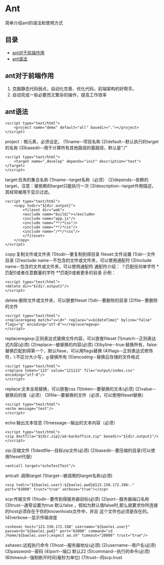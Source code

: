 # Ant

简单介绍ant的语法和使用方式

##	目录

*	[ant对于前端作用](#ant对于前端作用)
*	[ant语法](#ant常用语法)

##	ant对于前端作用

1.  克服静态代码弱点，自动化完善、优化代码，前端架构的好帮手。
2.	自动完成一些必要而又繁杂的操作，提高工作效率

## ant语法

    <script type="text/html">
        <project name="demo" default="all" basedir="."></project>
    </script>
project：根元素，必须设定。
(1)name--项目名称
(2)default--默认执行的target的名称
(3)basedir--用于计算所有其他路径的基路径，默认是“./”

    <script type="text/html">
        <target name="_develep" depends="init" description="test"></target>
    </script>
target:任务的集合名称
(1)name--target名称（必须）
(2)depends--依赖的target，注意：被依赖的target只能执行一次
(3)description--target作用描述，其经常被用于显示过滤。

    <script type="text/html">
        <copy todir="${dir.output}">
            <fileset dir="web">
            <exclude name="build/"></exclude>
            <include name="app.js"/>
            <include name="**/*css"/>
            <include name="**/*css"/>
            <include name="/**/*css"/>
            </fileset>
        </copy>
    </script>
copy:复制文件或文件夹
(1)todir--要复制到得目录
fileset:文件设置
(1)dir--文件目录
(2)exclude name--不包含的文件或文件夹，可以使用通配符
(3)include name--包含的文件或文件夹，可以使用通配符
通配符介绍：
？匹配任何单字符
*匹配0或者任意数量的字符
**匹配0或者更多的目录
示例：
    <script type="text/html">
    <include name="**/*css"/> 递归web下所有css文件，包含子目录的的css文件,并安源目录结构存放
    <include name="*css"/> web目录所有css文件，不包含子目录下的css文件
    <include name="public/**/*.css"/>  web/public下所有css文件，包含子目录的css文件，注意是按web的目录结构存放
    </script>

    <script type="text/html">
    <delete dir="${dir.output}"/>
    </script>
delete:删除文件或文件夹，可以嵌套fileset
(1)dir--要删除的目录
(2)file--要删除的文件

    <script type="text/html">
    <replaceregexp match="v=\d+" replace="v=${dateTime}" byline="false" flags="g" encoding="utf-8"></replaceregexp>
    </script>
replaceregexp:正则表达式替换文件内容，可以嵌套fileset
(1)match--正则表达式内容(必须)
(2)replace--被替换的内容(必须)
(3)byline--true:替换所有，false:替换匹配到得第一个，默认flase，可以用flags替换
(4)flags--正则表达式修饰符，i:不区分大小写，g:替换所有
(5)encoding--替换后存储的文件格式


    <script type="text/html">
    <replace token="123" value="121113" file="output/index.css" encoding="utf-8"/>
    </script>
replace:文本全局替换，可以嵌套css
(1)token--要替换的文本(必须)
(2)value--替换后的值（必须）
(3)file--要替换的文件（必须，可以使用fileset替换）


    <script type="text/html">
    <echo message="test"/>
    </script>
echo:输出文本信息
(1)message--输出的文本内容（必须）


    <script type="text/html">
    <zip destfile="${dir.zip}/ad-backoffice.zip" basedir="${dir.output}"/>
    </script>
zip:压缩文件
(1)destfile--目标zip文件(必须)
(2)basedir--要压缩的目录(可以使用fileset代替)


    <antcall target="echoTestTest"/>
antcall: 调用target
(1)target--被调用的target名称(必须)


    <scp todir="${baolei.user}:${baolei.pwd}@123.150.172.198:." port="63008" trust="true" verbose="true"></scp>
scp:传输文件
(1)todir--要传到得服务器目标(必须)
(2)port--服务器端口名称
(3)trust--通常设置为true 默认false ，假如为默认值false时,那么就要求你所连接的host必须存在于你的knownhosts文件中，并且 这个文件也必须是存在的。
(4)verbose--显示传输进度



    <sshexec host="123.150.172.198" username="${baolei.user}" password="${baolei.pwd}" port="63008" command="cd /home/${baolei.user};expect aa.sh" timeout="20000" trust="true"/>
sshexec:远程执行命令
(1)host--服务器地址(必须)
(2)username--用户名(必须)
(3)password--密码
(4)port--端口 默认22
(5)command--执行的命令(必须)
(6)timeout--强制断开时间(毫秒为单位)
(7)trust--同scp.trust